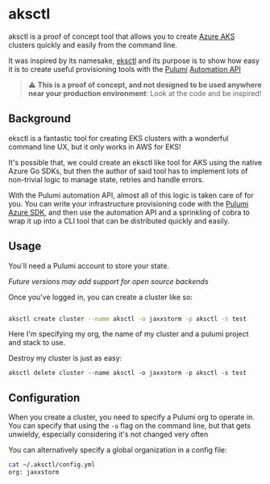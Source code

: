 # aksctl

aksctl is a proof of concept tool that allows you to create [Azure AKS](https://azure.microsoft.com/en-us/services/kubernetes-service/) clusters quickly and easily from the command line.

It was inspired by its namesake, [eksctl](https://github.com/weaveworks/eksctl) and its purpose is to show how easy it is to create useful provisioning tools with the [Pulumi](https://pulumi.com/) [Automation API](pulumi.com/)

> :warning: **This is a proof of concept, and not designed to be used anywhere near your production environment**: Look at the code and be inspired!

## Background

eksctl is a fantastic tool for creating EKS clusters with a wonderful command line UX, but it only works in AWS for EKS!

It's possible that, we could create an eksctl like tool for AKS using the native Azure Go SDKs, but then the author of said tool has to implement lots of non-trivial logic to manage state, retries and handle errors.

With the Pulumi automation API, almost all of this logic is taken care of for you. You can write your infrastructure provisioning code with the [Pulumi Azure SDK](https://www.pulumi.com/docs/reference/pkg/azure-nextgen/), and then use the automation API and a sprinkling of cobra to wrap it up into a CLI tool that can be distributed quickly and easily.

## Usage

You'll need a Pulumi account to store your state. 

*Future versions may add support for open source backends*

Once you've logged in, you can create a cluster like so:

```bash

aksctl create cluster --name aksctl -o jaxxstorm -p aksctl -s test
```

Here I'm specifying my org, the name of my cluster and a pulumi project and stack to use.

Destroy my cluster is just as easy:

```
aksctl delete cluster --name aksctl -o jaxxstorm -p aksctl -s test
```

## Configuration

When you create a cluster, you need to specify a Pulumi org to operate in. You can specify that using the `-o` flag on the command line, but that gets unwieldy, especially considering it's not changed very often

You can alternatively specify a global organization in a config file:

```bash
cat ~/.aksctl/config.yml
org: jaxxstorm
```




